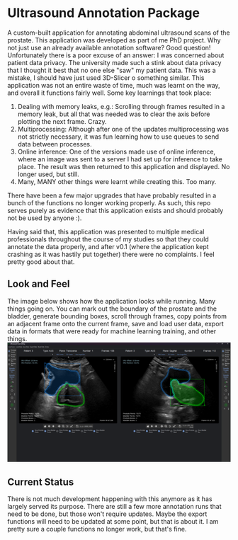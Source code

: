 # Ultrasound Annotation Package

A custom-built application for annotating abdominal ultrasound scans of the prostate. This application
was developed as part of me PhD project. Why not just use an already available annotation software?
Good question! Unfortunately there is a poor excuse of an answer: I was concerned about 
patient data privacy. The university made such a stink about data privacy that I thought it
best that no one else "saw" my patient data. This was a mistake, I should have just used
3D-Slicer o something similar. This application was not an entire waste of time, much was learnt on 
the way, and overall it functions fairly well. Some key learnings that took place:
1. Dealing with memory leaks, e.g.: Scrolling through frames resulted in a memory leak, but all that
was needed was to clear the axis before plotting the next frame. Crazy.
2. Multiprocessing: Although after one of the updates multiprocessing was not strictly necessary,
it was fun learning how to use queues to send data between processes.
3. Online inference: One of the versions made use of online inference, where an image was sent to
a server I had set up for inference to take place. The result was then returned to this application
and displayed. No longer used, but still.
4. Many, MANY other things were learnt while creating this. Too many.

There have been a few major upgrades that have probably resulted in a bunch of the functions 
no longer working properly. As such, this repo serves purely as evidence that this application 
exists and should probably not be used by anyone :).

Having said that, this application was presented to multiple medical professionals throughout
the course of my studies so that they could annotate the data properly, and after v0.1 (where
the application kept crashing as it was hastily put together) there were no complaints. I feel 
pretty good about that.

## Look and Feel
The image below shows how the application looks while running. Many things going on. You can mark out 
the boundary of the prostate and the bladder, generate bounding boxes, scroll through frames, copy
points from an adjacent frame onto the current frame, save and load user data, export data in formats
that were ready for machine learning training, and other things.
![Screen shot](res/application_running.png)

## Current Status
There is not much development happening with this anymore as it has largely served its purpose.
There are still a few more annotation runs that need to be done, but those won't require updates.
Maybe the export functions will need to be updated at some point, but that is about it. I am pretty
sure a couple functions no longer work, but that's fine.